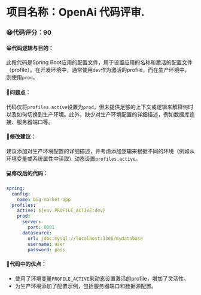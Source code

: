 # 项目名称：OpenAi 代码评审.
### 😀代码评分：90
#### 😀代码逻辑与目的：
此段代码是Spring Boot应用的配置文件，用于设置应用的名称和激活的配置文件（profile）。在开发环境中，通常使用`dev`作为激活的profile，而在生产环境中，则使用`prod`。

#### 🤔问题点：
代码仅将`profiles.active`设置为`prod`，但未提供足够的上下文或逻辑来解释何时以及如何切换到生产环境。此外，缺少对生产环境配置的详细描述，例如数据库连接、服务器端口等。

#### 🎯修改建议：
建议添加对生产环境配置的详细描述，并考虑添加逻辑来根据不同的环境（例如从环境变量或系统属性中读取）动态设置`profiles.active`。

#### 💻修改后的代码：
```yaml
spring:
  config:
    name: big-market-app
  profiles:
    active: ${env.PROFILE_ACTIVE:dev}
    prod:
      server:
        port: 8081
      datasource:
        url: jdbc:mysql://localhost:3306/mydatabase
        username: user
        password: pass
```
#### 🌟代码中的优点：
- 使用了环境变量`PROFILE_ACTIVE`来动态设置激活的profile，增加了灵活性。
- 为生产环境添加了配置示例，包括服务器端口和数据源配置。